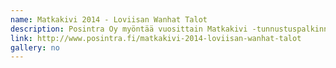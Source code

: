 ```yaml
---
name: Matkakivi 2014 - Loviisan Wanhat Talot
description: Posintra Oy myöntää vuosittain Matkakivi -tunnustuspalkinnon itäuusmaalaiselle matkailutoimijalle, joka on työllään edistänyt alueen matkailualan hyvinvointia.
link: http://www.posintra.fi/matkakivi-2014-loviisan-wanhat-talot
gallery: no
---
```

